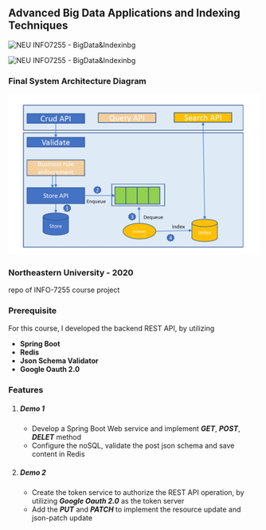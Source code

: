 ## Advanced Big Data Applications and Indexing Techniques

![NEU INFO7255 - BigData&Indexinbg](https://img.shields.io/badge/info7255--v1.0-pasing-bri)

![NEU INFO7255 - BigData&Indexinbg](https://img.shields.io/badge/info7255--v2.0-pasing-bri)



### Final System Architecture Diagram

![Architecture Diagram](diagram.png)



### Northeastern University - 2020

repo of INFO-7255 course project



### Prerequisite

For this course, I developed the backend REST API, by utilizing

- **Spring Boot**
- **Redis**
- **Json Schema Validator**
- **Google Oauth 2.0**

### Features

1. ##### Demo 1

   - Develop a Spring Boot Web service and implement ***GET***, ***POST***, ***DELET*** method
   - Configure the noSQL, validate the post json schema and save content in Redis

2. ##### Demo 2

   - Create the token service to authorize the REST API operation, by utilizing ***Google Oauth 2.0*** as the token server
   - Add the ***PUT*** and ***PATCH*** to implement the resource update and json-patch update

